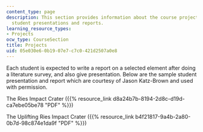 ```yaml
---
content_type: page
description: This section provides information about the course projects, and sample
  student presentations and reports.
learning_resource_types:
- Projects
ocw_type: CourseSection
title: Projects
uid: 05e030e6-0b19-07e7-c7c0-421d2507a0e8
---
```


Each student is expected to write a report on a selected element after doing a literature survey, and also give presentation. Below are the sample student presentation and report which are courtesy of Jason Katz-Brown and used with permission.

The Ries Impact Crater ({{% resource_link d8a24b7b-8194-2d8c-d19d-ca7ebe05be78 "PDF" %}})

The Uplifting Ries Impact Crater ({{% resource_link b4f21817-9a4b-2a80-0b7d-98c874e1da9f "PDF" %}})